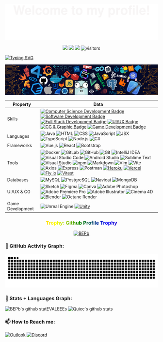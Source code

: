 ![](assets/Bottom_up.svg)
<!--   my-icons -->
<p align="center">
    <a href="https://github.com/EVALEEE/EVALEEE"><img src="https://img.shields.io/badge/status-updating-brightgreen.svg"></a>
    <a href="https://github.com/EVALEEE/EVALEEE/stargazers"><img src="https://img.shields.io/github/stars/EVALEEE/EVALEEE.svg?logo=github"></a>
    <a href="https://github.com/EVALEEE/EVALEEE/network/members"><img src="https://img.shields.io/github/forks/EVALEEE/EVALEEE.svg?color=blue&logo=github"></a>
    <img src="https://visitor-badge.laobi.icu/badge?page_id=EVALEEE.EVALEEE" alt="visitors"/>   
</p>

<!--   my-ticker -->    
[![Typing SVG](https://readme-typing-svg.herokuapp.com?color=%2336BCF7&center=true&vCenter=true&width=600&lines=Hi+there+👋,+I+am+Eva+Lee🤍;+Welcome+to+My+Profile!;Formal+Graphic+Designer+and+CG+Artist🎨;Learning+computer+science+at+ANU👋;Over+2+years+of+programming+experience;Always+learning+new+things💖;Wanna+be+a+FULL+STACK+DEVELOPER+in+the+future!🌈)](https://git.io/typing-svg)

<!--   my-header-img -->
![](./assets/header_.png)

<!--   my-skils -->

Property                                        | Data
----------------------------------------------- | -----------------------------------------------
Skills                                          | [![Computer Science Development Badge](https://img.shields.io/badge/-Computer%20Science-FAB040?style=flat&logoColor=white)]()  [![Software Development Badge](https://img.shields.io/badge/-Software%20Development-FF6600?style=flat&logoColor=white)]()  [![Full Stack Development Badge](https://img.shields.io/badge/-Full%20Stack%20Development-4C8CBF?style=flat&logoColor=white)]()  [![UI/UX Badge](https://img.shields.io/badge/-UI/UX-4C8CBF?style=flat&logoColor=white)]() [![CG & Graphic Badge](https://img.shields.io/badge/-CG%20&%20Graphic%20Design-4C8CBF?style=flat&logoColor=white)]()    [![Game Development Badge](https://img.shields.io/badge/-Game%20Development-FF6600?style=flat&logoColor=white)]()
Languages                                       | ![Java](https://img.shields.io/badge/Java-ED8B00?style=for-the-badge&logo=java&logoColor=white) ![HTML](https://img.shields.io/badge/HTML5-E34F26?style=for-the-badge&logo=html5&logoColor=white) ![CSS](https://img.shields.io/badge/CSS3-1572B6?style=for-the-badge&logo=css3&logoColor=white) ![JavaScript](https://img.shields.io/badge/JavaScript-F7DF1E?style=for-the-badge&logo=javascript&logoColor=black) ![JSX](https://img.shields.io/badge/JSX-61DAFB?style=for-the-badge&logo=react&logoColor=black) ![TypeScript](https://img.shields.io/badge/TypeScript-007ACC?style=for-the-badge&logo=typescript&logoColor=white) ![Node.js](https://img.shields.io/badge/Node.js-339933?style=for-the-badge&logo=nodedotjs&logoColor=white) ![C#](https://img.shields.io/badge/C%23-239120?style=for-the-badge&logo=csharp&logoColor=white)
Frameworks                                      | ![Vue.js](https://img.shields.io/badge/Vue.js-35495E?style=for-the-badge&logo=vuedotjs&logoColor=4FC08D) ![React](https://img.shields.io/badge/React-20232A?style=for-the-badge&logo=react&logoColor=61DAFB) ![Bootstrap](https://img.shields.io/badge/Bootstrap-563D7C?style=for-the-badge&logo=bootstrap&logoColor=white)
Tools                                           | ![Docker](https://img.shields.io/badge/Docker-2496ED?style=for-the-badge&logo=docker&logoColor=white) ![GitLab](https://img.shields.io/badge/GitLab-FC6D26?style=for-the-badge&logo=gitlab&logoColor=white) ![GitHub](https://img.shields.io/badge/GitHub-181717?style=for-the-badge&logo=github&logoColor=white) ![Git](https://img.shields.io/badge/Git-F05032?style=for-the-badge&logo=git&logoColor=white) ![IntelliJ IDEA](https://img.shields.io/badge/IntelliJ_IDEA-000000?style=for-the-badge&logo=intellij-idea&logoColor=white) ![Visual Studio Code](https://img.shields.io/badge/Visual_Studio_Code-0078D4?style=for-the-badge&logo=visual-studio-code&logoColor=white) ![Android Studio](https://img.shields.io/badge/Android_Studio-3DDC84?style=for-the-badge&logo=android-studio&logoColor=white) ![Sublime Text](https://img.shields.io/badge/Sublime_Text-FF9800?style=for-the-badge&logo=sublime-text&logoColor=white) ![Visual Studio](https://img.shields.io/badge/Visual_Studio-5C2D91?style=for-the-badge&logo=visual-studio&logoColor=white) ![npm](https://img.shields.io/badge/npm-CB3837?style=for-the-badge&logo=npm&logoColor=white) ![Markdown](https://img.shields.io/badge/Markdown-000000?style=for-the-badge&logo=markdown&logoColor=white) ![Vim](https://img.shields.io/badge/Vim-019733?style=for-the-badge&logo=vim&logoColor=white) ![Vite](https://img.shields.io/badge/Vite-646CFF?style=for-the-badge&logo=vite&logoColor=white) ![Axios](https://img.shields.io/badge/Axios-5A29E4?style=for-the-badge&logo=axios&logoColor=white)  ![Express](https://img.shields.io/badge/Express-000000?style=for-the-badge&amp;logo=express&amp;logoColor=white")    ![Postman](https://img.shields.io/badge/Postman-FF6C37?style=for-the-badge&logo=postman&logoColor=white)     [![Heroku](https://img.shields.io/badge/Heroku-430098?style=for-the-badge&logo=heroku&logoColor=white)](https://www.heroku.com/)    [![Vercel](https://img.shields.io/badge/Vercel-000000?style=for-the-badge&logo=vercel&logoColor=white)](https://vercel.com/)    [![Fly.io](https://img.shields.io/badge/Fly.io-000000?style=for-the-badge&logo=fly.io&logoColor=white)](https://fly.io)   [![Vitest](https://img.shields.io/badge/Vitest-6E9F18?style=for-the-badge&logo=vitest&logoColor=white)](https://vitest.dev)
Databases                                       | ![MySQL](https://img.shields.io/badge/MySQL-4479A1?style=for-the-badge&logo=mysql&logoColor=white) ![PostgreSQL](https://img.shields.io/badge/PostgreSQL-336791?style=for-the-badge&logo=postgresql&logoColor=white)    ![Navicat](https://img.shields.io/badge/Navicat-1F72C1?style=for-the-badge&logo=navicat&logoColor=white)    ![MongoDB](https://img.shields.io/badge/MongoDB-47A248?style=for-the-badge&logo=mongodb&logoColor=white)    
UI/UX & CG                                       |  ![Sketch](https://img.shields.io/badge/Sketch-F7B500?style=for-the-badge&logo=sketch&logoColor=white) ![Figma](https://img.shields.io/badge/Figma-F24E1E?style=for-the-badge&logo=figma&logoColor=white)     ![Canva](https://img.shields.io/badge/Canva-00C4CC?style=for-the-badge&logo=canva&logoColor=white)    ![Adobe Photoshop](https://img.shields.io/badge/Adobe_Photoshop-31A8FF?style=for-the-badge&logo=adobe-photoshop&logoColor=white) ![Adobe Premiere Pro](https://img.shields.io/badge/Adobe_Premiere_Pro-9999FF?style=for-the-badge&logo=adobe-premiere-pro&logoColor=white) ![Adobe Illustrator](https://img.shields.io/badge/Adobe_Illustrator-FF9A00?style=for-the-badge&logo=adobe-illustrator&logoColor=white) ![Cinema 4D](https://img.shields.io/badge/Cinema_4D-011A6A?style=for-the-badge&logo=cinema-4d&logoColor=white) ![Blender](https://img.shields.io/badge/Blender-F5792A?style=for-the-badge&logo=blender&logoColor=white) ![Octane Render](https://img.shields.io/badge/Octane_Render-000000?style=for-the-badge&logo=octane-render&logoColor=white) 
Game Development                                      | ![Unreal Engine](https://img.shields.io/badge/Unreal_Engine-313131?style=for-the-badge&logo=unreal-engine&logoColor=white)     [![Unity](https://img.shields.io/badge/Unity-000000?style=for-the-badge&logo=unity&logoColor=white)](https://unity.com)

<div align="center">
<h3 style="background: linear-gradient(to right, red, orange, yellow, green, blue, indigo, violet); -webkit-background-clip: text; color: transparent;">Trophy: Github Profile Trophy</h3>
</div>

<p align="center"> 
<a href="https://github.com/ryo-ma/github-profile-trophy"><img src="https://github-profile-trophy.vercel.app/?username=EVALEEE" alt="BEPb" /></a>
</p>


<!--   GitHub stats graph -->
### 🤔 GitHub Activity Graph:
<!--   green snake -->
<!-- ![EVALEEE's github activity graph](https://raw.githubusercontent.com/EVALEEE/EVALEEE/output/github-contribution-grid-snake.svg) -->

<!-- dark snake -->
![EVALEEE's github activity graph](https://raw.githubusercontent.com/EVALEEE/EVALEEE/output/github-contribution-grid-snake-dark.svg)



<!--   stats + languages -->
### 🤔 Stats + Languages Graph:
![BEPb's github statEVALEEEs](https://github-readme-stats.vercel.app/api?username=EVALEEE&show_icons=true&theme=radical&include_all_commits=true) 
![Quiec's github stats](https://github-readme-stats.vercel.app/api/top-langs/?username=EVALEEE&theme=radical&layout=compact) 

<!-- 
### Profile Views
counting of visitors to this page in this section started from June 12, 2022

![](https://count.getloli.com/get/@EVALEEE.github.readme) -->


### **📫 How to Reach me:**
<p align="left">
<!-- <a href="https://linkedin.com/in/andrej-marinchenko-0445b7214" target="blank"><img align="center" src="https://raw.githubusercontent.com/BEPb/BEPb/master/assets/linkedin.svg" alt="BEPb" height="30" width="30" /></a> -->
<a href="mailto:u7829183@anu.edu.au" target="blank"><img align="center" src="https://img.icons8.com/fluency/48/000000/microsoft-outlook-2019.png" alt="Outlook" height="30" width="30" /></a>
<a href="https://discord.com/users/eval1313" target="blank"><img align="center" src="https://img.icons8.com/fluency/48/000000/discord-logo.png" alt="Discord" height="30" width="30" /></a>
</p>

